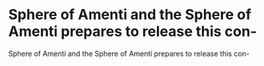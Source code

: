 # Sphere of Amenti and the Sphere of Amenti prepares to release this con-

Sphere of Amenti and the Sphere of Amenti prepares to release this con-